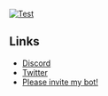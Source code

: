 [![Test](https://github-readme-stats.vercel.app/api/wakatime?username=voidpro&layout=compact)](https://wakatime.com/@voidpro)<br>

## Links
 - [Discord](https://api.voids.top/discord)
 - [Twitter](https://twitter.com/voidpro_dev)
 - [Please invite my bot!](https://discord.com/api/oauth2/authorize?client_id=1130546409913995354&permissions=1380030147654&scope=bot%20applications.commands)
